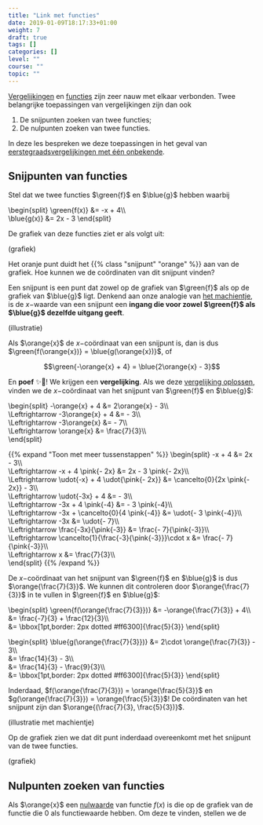 ```yaml
---
title: "Link met functies"
date: 2019-01-09T18:17:33+01:00
weight: 7
draft: true
tags: []
categories: []
level: ""
course: ""
topic: ""
---
```

[Vergelijkingen](../intro) en [functies](../../functies/intro) zijn zeer nauw
met elkaar verbonden. Twee belangrijke toepassingen van vergelijkingen zijn dan
ook

1. De snijpunten zoeken van twee functies;
2. De nulpunten zoeken van twee functies.

In deze les bespreken we deze toepassingen in het geval van
[eerstegraadsvergelijkingen met één onbekende](../eerste_graad).

## Snijpunten van functies
Stel dat we twee functies $\green{f}$ en $\blue{g}$ hebben waarbij

\begin{split}
	\green{f(x)} &= -x + 4\\\\\
	\blue{g(x)} &= 2x - 3
\end{split}

De grafiek van deze functies ziet er als volgt uit:

(grafiek) 

Het oranje punt duidt het {{% class "snijpunt" "orange" %}} aan van de grafiek. Hoe kunnen we de coördinaten van dit snijpunt vinden?

Een snijpunt is een punt dat zowel op de grafiek van $\green{f}$ als op de grafiek van $\blue{g}$ ligt. Denkend aan onze analogie van [het machientje](../../functies/intro#een-functie-is-een-machientje), is de $x-$waarde van een snijpunt een **ingang die voor zowel $\green{f}$ als $\blue{g}$ dezelfde uitgang geeft**.

(illustratie)

Als $\orange{x}$ de $x-$coördinaat van een snijpunt is, dan is dus $\green{f(\orange{x})} = \blue{g(\orange{x})}$, of

$$\green{-\orange{x} + 4} = \blue{2\orange{x} - 3}$$

En **poef** ✨🧙! We krijgen een **vergelijking**. Als we deze [vergelijking
oplossen](../eerste_graad), vinden we de $x-$coördinaat van het snijpunt van
$\green{f}$ en $\blue{g}$:

\begin{split}
	-\orange{x} + 4 &= 2\orange{x} - 3\\\\\
	\Leftrightarrow -3\orange{x} + 4 &= - 3\\\\\
	\Leftrightarrow -3\orange{x} &= - 7\\\\\
	\Leftrightarrow \orange{x} &= \frac{7}{3}\\\\\
\end{split}

{{% expand "Toon met meer tussenstappen" %}}
\begin{split}
	-x + 4 &= 2x - 3\\\\\
	\Leftrightarrow -x + 4 \pink{- 2x} &= 2x - 3 \pink{- 2x}\\\\\
	\Leftrightarrow \udot{-x} + 4 \udot{\pink{- 2x}} &= \cancelto{0}{2x \pink{- 2x}} - 3\\\\\
	\Leftrightarrow \udot{-3x} + 4 &= - 3\\\\\
	\Leftrightarrow -3x + 4 \pink{-4} &= - 3 \pink{-4}\\\\\
	\Leftrightarrow -3x + \cancelto{0}{4 \pink{-4}} &= \udot{- 3 \pink{-4}}\\\\\
	\Leftrightarrow -3x &= \udot{- 7}\\\\\
	\Leftrightarrow \frac{-3x}{\pink{-3}} &= \frac{- 7}{\pink{-3}}\\\\\
	\Leftrightarrow \cancelto{1}{\frac{-3}{\pink{-3}}}\cdot x &= \frac{- 7}{\pink{-3}}\\\\\
	\Leftrightarrow x &= \frac{7}{3}\\\\\
\end{split}
{{% /expand %}}

De $x-$coördinaat van het snijpunt van $\green{f}$ en $\blue{g}$ is dus
$\orange{\frac{7}{3}}$. We kunnen dit controleren door $\orange{\frac{7}{3}}$ in te vullen in $\green{f}$ en $\blue{g}$:

\begin{split}
	\green{f(\orange{\frac{7}{3}})} &= -\orange{\frac{7}{3}} + 4\\\\\
	&= \frac{-7}{3} + \frac{12}{3}\\\\\
	&= \bbox[1pt,border: 2px dotted #ff6300]{\frac{5}{3}}
\end{split}

\begin{split}
	\blue{g(\orange{\frac{7}{3}})} &= 2\cdot \orange{\frac{7}{3}} - 3\\\\\
	&= \frac{14}{3} - 3\\\\\
	&= \frac{14}{3} - \frac{9}{3}\\\\\
	&= \bbox[1pt,border: 2px dotted #ff6300]{\frac{5}{3}}
\end{split}

Inderdaad, $f(\orange{\frac{7}{3}}) = \orange{\frac{5}{3}}$ en $g(\orange{\frac{7}{3}}) = \orange{\frac{5}{3}}$! De coördinaten van het snijpunt zijn dan $\orange{(\frac{7}{3}, \frac{5}{3})}$.

(illustratie met machientje)

Op de grafiek zien we dat dit punt inderdaad overeenkomt met het snijpunt van de twee functies.

(grafiek)

## Nulpunten zoeken van functies
Als $\orange{x}$ een [nulwaarde](../../functies/nulpunten#nulwaarden-van-een-functie) van functie $f(x)$ is die op de grafiek van de functie die $0$ als functiewaarde hebben. Om deze te vinden, stellen we de 
